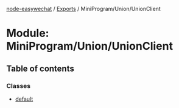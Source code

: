 [node-easywechat](../README.md) / [Exports](../modules.md) / MiniProgram/Union/UnionClient

# Module: MiniProgram/Union/UnionClient

## Table of contents

### Classes

- [default](../classes/MiniProgram_Union_UnionClient.default.md)
